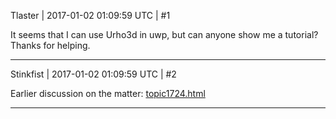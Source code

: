 Tlaster | 2017-01-02 01:09:59 UTC | #1

It seems that I can use Urho3d in uwp, but can anyone show me a tutorial?
Thanks for helping.

-------------------------

Stinkfist | 2017-01-02 01:09:59 UTC | #2

Earlier discussion on the matter: [topic1724.html](http://discourse.urho3d.io/t/windows-10-uwp-support/1659/1)

-------------------------

